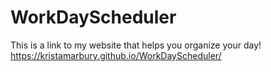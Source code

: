 # WorkDayScheduler

This is a link to my website that helps you organize your day!
https://kristamarbury.github.io/WorkDayScheduler/
